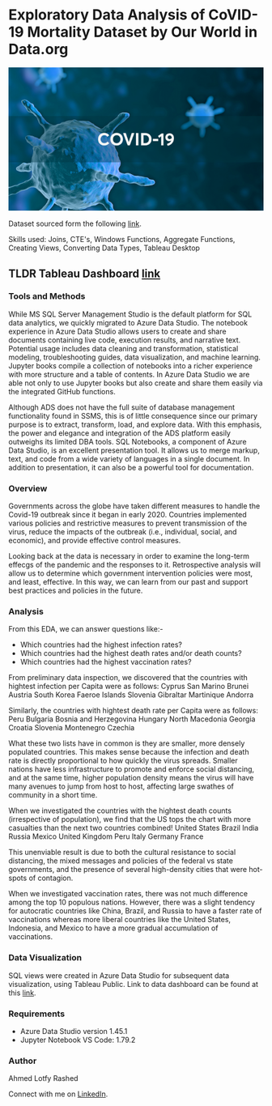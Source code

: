# Exploratory Data Analysis of CoVID-19 Mortality Dataset by Our World in Data.org

![](figs/covid19.png)

Dataset sourced form the following [link](https://ourworldindata.org/covid-deaths).

Skills used: Joins, CTE's, Windows Functions, Aggregate Functions, Creating Views, Converting Data Types, Tableau Desktop

## TLDR Tableau Dashboard [link](https://public.tableau.com/app/profile/ahmed.rashed1337/viz/COVIDRetrospectiveEDA/COVIDEDADashboard)

### Tools and Methods

While MS SQL Server Management Studio is the default platform for SQL data analytics, we quickly migrated to Azure Data Studio. The notebook experience in Azure Data Studio allows users to create and share documents containing live code, execution results, and narrative text. Potential usage includes data cleaning and transformation, statistical modeling, troubleshooting guides, data visualization, and machine learning. Jupyter books compile a collection of notebooks into a richer experience with more structure and a table of contents.  In Azure Data Studio we are able not only to use Jupyter books but also create and share them easily via the integrated GitHub functions.

Although ADS does not have the full suite of database management functionality found in SSMS, this is of little consequence since our primary purpose is to extract, transform, load, and explore data. With this emphasis, the power and elegance and integration of the ADS platform easily outweighs its limited DBA tools. SQL Notebooks, a component of Azure Data Studio, is an excellent presentation tool. It allows us to merge markup, text, and code from a wide variety of languages in a single document. In addition to presentation, it can also be a powerful tool for documentation.

### Overview

Governments across the globe have taken different measures to handle the Covid-19 outbreak since it began in early 2020. Countries implemented various policies and restrictive measures to prevent transmission of the virus, reduce the impacts of the outbreak (i.e., individual, social, and economic), and provide effective control measures.

Looking back at the data is necessary in order to examine the long-term effecgs of the pandemic and the responses to it. Retrospective analysis will allow us to determine which government intervention policies were most, and least, effective. In this way, we can learn from our past and support best practices and policies in the future.

### Analysis

From this EDA, we can answer questions like:-
* Which countries had the highest infection rates?
* Which countries had the highest death rates and/or death counts?
* Which countries had the highest vaccination rates?

From preliminary data inspection, we discovered that the countries with hightest infection per Capita were as follows:
Cyprus
San Marino
Brunei
Austria
South Korea
Faeroe Islands
Slovenia
Gibraltar
Martinique
Andorra

Similarly, the countries with hightest death rate per Capita were as follows:
Peru
Bulgaria
Bosnia and Herzegovina
Hungary
North Macedonia
Georgia
Croatia
Slovenia
Montenegro
Czechia

What these two lists have in common is they are smaller, more densely populated countries. This makes sense because the infection and death rate is directly proportional to how quickly the virus spreads. Smaller nations have less infrastructure to promote and enforce social distancing, and at the same time, higher population density means the virus will have many avenues to jump from host to host, affecting large swathes of community in a short time.

When we investigated the countries with the hightest death counts (irrespective of population), we find that the US tops the chart with more casualties than the next two countries combined!
United States
Brazil
India
Russia
Mexico
United Kingdom
Peru
Italy
Germany
France

This unenviable result is due to both the cultural resistance to social distancing, the mixed messages and policies of the federal vs state governments, and the presence of several high-density cities that were hot-spots of contagion.

When we investigated vaccination rates, there was not much difference among the top 10 populous nations. However, there was a slight tendency for autocratic countries like China, Brazil, and Russia to have a faster rate of vaccinations whereas more liberal countries like the United States, Indonesia, and Mexico to have a more gradual accumulation of vaccinations.

### Data Visualization

SQL views were created in Azure Data Studio for subsequent data visualization, using Tableau Public. Link to data dashboard can be found at this [link](https://public.tableau.com/app/profile/ahmed.rashed1337/viz/COVIDRetrospectiveEDA/COVIDEDADashboard).

### Requirements

* Azure Data Studio version 1.45.1
* Jupyter Notebook VS Code: 1.79.2

### Author
Ahmed Lotfy Rashed

Connect with me on [LinkedIn](https://www.linkedin.com/in/ahmed-rashed-12495a20/).
